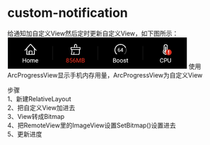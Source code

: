 # custom-notification
给通知加自定义View然后定时更新自定义View，如下图所示：  
![image](https://github.com/leihupqrst/custom-notification/blob/master/notification_icon.png)
使用ArcProgressView显示手机内存用量，ArcProgressView为自定义View  

步骤    
1、新建RelativeLayout   
2、把自定义View加进去   
3、View转成Bitmap  
4、把RemoteView里的ImageView设置SetBitmap()设置进去  
5、更新进度  
